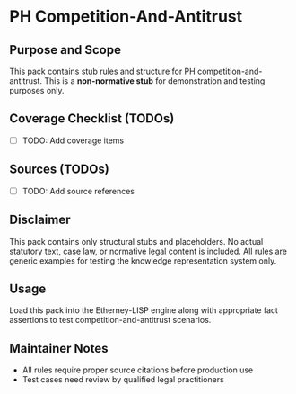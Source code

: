 # PH Competition-And-Antitrust

## Purpose and Scope

This pack contains stub rules and structure for PH competition-and-antitrust. This is a **non-normative stub** for demonstration and testing purposes only.

## Coverage Checklist (TODOs)

- [ ] TODO: Add coverage items

## Sources (TODOs)

- [ ] TODO: Add source references

## Disclaimer

This pack contains only structural stubs and placeholders. No actual statutory text, case law, or normative legal content is included. All rules are generic examples for testing the knowledge representation system only.

## Usage

Load this pack into the Etherney-LISP engine along with appropriate fact assertions to test competition-and-antitrust scenarios.

## Maintainer Notes

- All rules require proper source citations before production use
- Test cases need review by qualified legal practitioners
